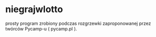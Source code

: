 # niegrajwlotto

prosty program zrobiony podczas rozgrzewki zaproponowanej przez twórców Pycamp-u ( pycamp.pl ).

